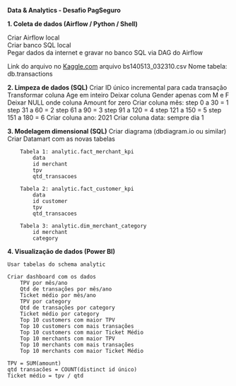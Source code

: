 **Data & Analytics - Desafio PagSeguro**  
  
**1. Coleta de dados (Airflow / Python / Shell)**  

Criar Airflow local  
Criar banco SQL local  
Pegar dados da internet e gravar no banco SQL via DAG do Airflow  
  
Link do arquivo no [Kaggle.com](https://www.kaggle.com/ealaxi/banksim1?select=bs140513_032310.csv)
arquivo bs140513_032310.csv
Nome tabela: db.transactions


**2. Limpeza de dados (SQL)**
    Criar ID único incremental para cada transação
    Transformar coluna Age em inteiro
    Deixar coluna Gender apenas com M e F
    Deixar NULL onde coluna Amount for zero
    Criar coluna mês:
        step 0 a 30 = 1
        step 31 a 60 = 2
        step 61 a 90 = 3
        step 91 a 120 = 4
        step 121 a 150 = 5
        step 151 a 180 = 6
    Criar coluna ano: 2021
    Criar coluna data: sempre dia 1



**3. Modelagem dimensional (SQL)**
    Criar diagrama (dbdiagram.io ou similar)
    Criar Datamart com as novas tabelas
    
        Tabela 1: analytic.fact_merchant_kpi
            data
            id merchant
            tpv
            qtd_transacoes

        Tabela 2: analytic.fact_customer_kpi
            data
            id customer
            tpv
            qtd_transacoes

        Tabela 3: analytic.dim_merchant_category
            id merchant
            category

**4. Visualização de dados (Power BI)**

    Usar tabelas do schema analytic

    Criar dashboard com os dados
        TPV por mês/ano
        Qtd de transações por mês/ano
        Ticket médio por mês/ano
        TPV por category
        Qtd de transações por category
        Ticket médio por category
        Top 10 customers com maior TPV
        Top 10 customers com mais transações
        Top 10 customers com maior Ticket Médio
        Top 10 merchants com maior TPV
        Top 10 merchants com mais transações
        Top 10 merchants com maior Ticket Médio

    TPV = SUM(amount)
    qtd transacões = COUNT(distinct id único)
    Ticket médio = tpv / qtd
